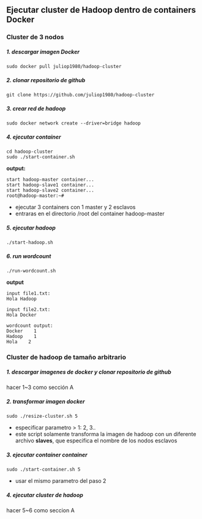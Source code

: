 ## Ejecutar cluster de Hadoop dentro de containers Docker


### Cluster de 3 nodos

##### 1. descargar imagen Docker

```
sudo docker pull juliop1980/hadoop-cluster
```

##### 2. clonar repositorio de github

```
git clone https://github.com/juliop1980/hadoop-cluster
```

##### 3. crear red de hadoop

```
sudo docker network create --driver=bridge hadoop
```

##### 4. ejecutar container

```
cd hadoop-cluster
sudo ./start-container.sh
```

**output:**

```
start hadoop-master container...
start hadoop-slave1 container...
start hadoop-slave2 container...
root@hadoop-master:~# 
```
- ejecutar 3 containers con 1 master y 2 esclavos
- entraras en el directorio /root del container hadoop-master

##### 5. ejecutar hadoop

```
./start-hadoop.sh
```

##### 6. run wordcount

```
./run-wordcount.sh
```

**output**

```
input file1.txt:
Hola Hadoop

input file2.txt:
Hola Docker

wordcount output:
Docker    1
Hadoop    1
Hola    2
```

### Cluster de hadoop de tamaño arbitrario

##### 1. descargar imagenes de docker y clonar repositorio de github

hacer 1~3 como sección A

##### 2. transformar imagen docker

```
sudo ./resize-cluster.sh 5
```
- especificar parametro > 1: 2, 3..
- este script solamente transforma la imagen de hadoop con un diferente archivo **slaves**, que especifica el nombre de los nodos esclavos


##### 3. ejecutar container container

```
sudo ./start-container.sh 5
```
- usar el mismo parametro del paso 2

##### 4. ejecutar cluster de hadoop

hacer 5~6 como seccion A